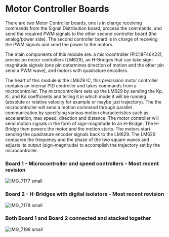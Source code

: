 # Motor Controller Boards
There are two Motor Controller boards, one is in charge receiving commands from the Signal Distribution board, process the commands, and send the required PWM signals to the other second controller board (the analog/power side). The second controller board is in charge of receving the PWM signals and send the power to the motors. 

The main components of this module are: a microcontroller (PIC18F46K22), precission motor controllers (LM629), an H-Bridges that can take sign-magnitude signals (one pin determines direction of motion and the other pin send a PWM wave), and motors with quadrature encoders. 

The heart of this module is the LM629 IC, this precission motor controller contains an internal PID controller and takes commands from a microcontroller. The microcontrollers sets up the LM629 by sending the Kp, Ki, and Kd coefficients and telling it in which mode it will be running (absolute or relative velocity for example or maybe just trajectory). The the microcontroller will send a motion command through parallel communication by specifying various motion characteristics such as acceleration, max speed, direction and distance. The motor controller will send motion signals in the form of sign-magnitude to an H-Bridge. The H-Bridge then powers the motor and the motion starts. The motors start sending the quadrature encoder signals back to the LM629. The LM629 compares the frequency and the phase of the two square waves and adjusts its output (sign-magnitude) to accomplish the trajectory set by the microcontroller.

### Board 1 - Microcontroller and speed controllers - Most recent revision
![IMG_7177 small](https://user-images.githubusercontent.com/86902176/210856783-05f43429-3915-47e5-b956-bd7599c376cf.jpg)

### Board 2 - H-Bridges with digital isolators  - Most recent revision
![IMG_7178 small](https://user-images.githubusercontent.com/86902176/210856749-2419b5b7-5c5d-4934-94ed-4af678ede0d9.jpg)

### Both Board 1 and Board 2 connected and stacked together
![IMG_7198 small](https://user-images.githubusercontent.com/86902176/210856992-382ad774-9248-41c2-8b7d-1c00f1276f60.jpg)
